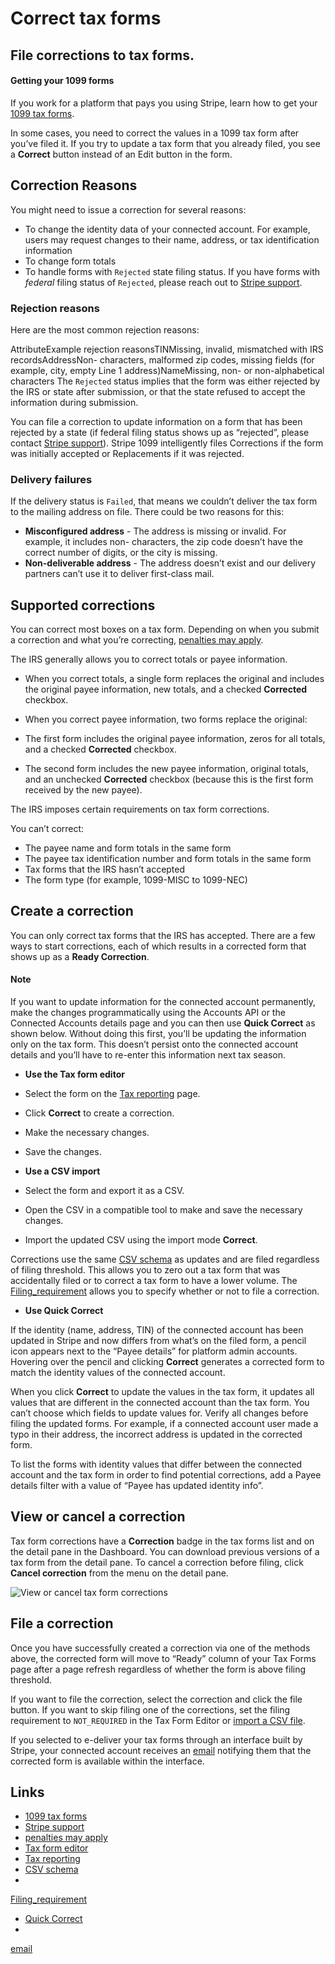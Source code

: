 # Correct tax forms

## File corrections to tax forms.

#### Getting your 1099 forms

If you work for a platform that pays you using Stripe, learn how to get your
[1099 tax forms](https://support.stripe.com/express/topics/1099-tax-forms).

In some cases, you need to correct the values in a 1099 tax form after you’ve
filed it. If you try to update a tax form that you already filed, you see a
**Correct** button instead of an Edit button in the form.

## Correction Reasons

You might need to issue a correction for several reasons:

- To change the identity data of your connected account. For example, users may
request changes to their name, address, or tax identification information
- To change form totals
- To handle forms with `Rejected` state filing status. If you have forms with
*federal* filing status of `Rejected`, please reach out to [Stripe
support](https://support.stripe.com/contact/login).

### Rejection reasons

Here are the most common rejection reasons:

AttributeExample rejection reasonsTINMissing, invalid, mismatched with IRS
recordsAddressNon- characters, malformed zip codes, missing fields (for
example, city, empty Line 1 address)NameMissing, non- or non-alphabetical
characters
The `Rejected` status implies that the form was either rejected by the IRS or
state after submission, or that the state refused to accept the information
during submission.

You can file a correction to update information on a form that has been rejected
by a state (if federal filing status shows up as “rejected”, please contact
[Stripe support](https://support.stripe.com/contact/login)). Stripe 1099
intelligently files Corrections if the form was initially accepted or
Replacements if it was rejected.

### Delivery failures

If the delivery status is `Failed`, that means we couldn’t deliver the tax form
to the mailing address on file. There could be two reasons for this:

- **Misconfigured address** - The address is missing or invalid. For example, it
includes non- characters, the zip code doesn’t have the correct number of
digits, or the city is missing.
- **Non-deliverable address** - The address doesn’t exist and our delivery
partners can’t use it to deliver first-class mail.

## Supported corrections

You can correct most boxes on a tax form. Depending on when you submit a
correction and what you’re correcting, [penalties may
apply](https://www.irs.gov/irm/part20/irm_20-001-007r#idm140612976878064).

The IRS generally allows you to correct totals or payee information.

- When you correct totals, a single form replaces the original and includes the
original payee information, new totals, and a checked **Corrected** checkbox.
- When you correct payee information, two forms replace the original:

- The first form includes the original payee information, zeros for all totals,
and a checked **Corrected** checkbox.
- The second form includes the new payee information, original totals, and an
unchecked **Corrected** checkbox (because this is the first form received by the
new payee).

The IRS imposes certain requirements on tax form corrections.

You can’t correct:

- The payee name and form totals in the same form
- The payee tax identification number and form totals in the same form
- Tax forms that the IRS hasn’t accepted
- The form type (for example, 1099-MISC to 1099-NEC)

## Create a correction

You can only correct tax forms that the IRS has accepted. There are a few ways
to start corrections, each of which results in a corrected form that shows up as
a **Ready Correction**.

#### Note

If you want to update information for the connected account permanently, make
the changes programmatically using the Accounts API or the Connected Accounts
details page and you can then use **Quick Correct** as shown below. Without
doing this first, you’ll be updating the information only on the tax form. This
doesn’t persist onto the connected account details and you’ll have to re-enter
this information next tax season.

- **Use the Tax form editor**

- Select the form on the [Tax
reporting](https://dashboard.stripe.com/connect/taxes/forms) page.
- Click **Correct** to create a correction.
- Make the necessary changes.
- Save the changes.
- **Use a CSV import**

- Select the form and export it as a CSV.
- Open the CSV in a compatible tool to make and save the necessary changes.
- Import the updated CSV using the import mode **Correct**.

Corrections use the same [CSV
schema](https://docs.stripe.com/connect/modify-tax-forms?method=csv#1099-csv-schema)
as updates and are filed regardless of filing threshold. This allows you to zero
out a tax form that was accidentally filed or to correct a tax form to have a
lower volume. The
[Filing_requirement](https://docs.stripe.com/connect/modify-tax-forms?method=csv#tax-form-status)
allows you to specify whether or not to file a correction.
- **Use Quick Correct**

If the identity (name, address, TIN) of the connected account has been updated
in Stripe and now differs from what’s on the filed form, a pencil icon appears
next to the “Payee details” for platform admin accounts. Hovering over the
pencil and clicking **Correct** generates a corrected form to match the identity
values of the connected account.

When you click **Correct** to update the values in the tax form, it updates all
values that are different in the connected account than the tax form. You can’t
choose which fields to update values for. Verify all changes before filing the
updated forms. For example, if a connected account user made a typo in their
address, the incorrect address is updated in the corrected form.

To list the forms with identity values that differ between the connected account
and the tax form in order to find potential corrections, add a Payee details
filter with a value of “Payee has updated identity info”.

## View or cancel a correction

Tax form corrections have a **Correction** badge in the tax forms list and on
the detail pane in the Dashboard. You can download previous versions of a tax
form from the detail pane. To cancel a correction before filing, click **Cancel
correction** from the menu on the detail pane.

![View or cancel tax form
corrections](https://b.stripecdn.com/docs-statics-srv/assets/view-cancel-correction-new.2c0d2cdae64ec49be826b5e641ea5b89.png)

## File a correction

Once you have successfully created a correction via one of the methods above,
the corrected form will move to “Ready” column of your Tax Forms page after a
page refresh regardless of whether the form is above filing threshold.

If you want to file the correction, select the correction and click the file
button. If you want to skip filing one of the corrections, set the filing
requirement to `NOT_REQUIRED` in the Tax Form Editor or [import a CSV
file](https://docs.stripe.com/connect/modify-tax-forms?method=csv#tax-form-status).

If you selected to e-deliver your tax forms through an interface built by
Stripe, your connected account receives an
[email](https://docs.stripe.com/connect/platform-express-dashboard-taxes-communication)
notifying them that the corrected form is available within the interface.

## Links

- [1099 tax forms](https://support.stripe.com/express/topics/1099-tax-forms)
- [Stripe support](https://support.stripe.com/contact/login)
- [penalties may
apply](https://www.irs.gov/irm/part20/irm_20-001-007r#idm140612976878064)
- [Tax form
editor](https://docs.stripe.com/connect/modify-tax-forms?method=dashboard)
- [Tax reporting](https://dashboard.stripe.com/connect/taxes/forms)
- [CSV
schema](https://docs.stripe.com/connect/modify-tax-forms?method=csv#1099-csv-schema)
-
[Filing_requirement](https://docs.stripe.com/connect/modify-tax-forms?method=csv#tax-form-status)
- [Quick
Correct](https://docs.stripe.com/connect/modify-tax-forms?method=dashboard#quick-correct:-payee-details)
-
[email](https://docs.stripe.com/connect/platform-express-dashboard-taxes-communication)
